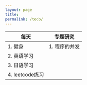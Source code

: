 ```yaml
---
layout: page
title:
permalink: /todo/
---
```

|  每天 |  专题研究 |
|---------|------------|
| 1. 健身 | 1. 程序的并发 |
| 2. 英语学习 | |
| 3. 日语学习 | |
| 4. leetcode练习 | |
